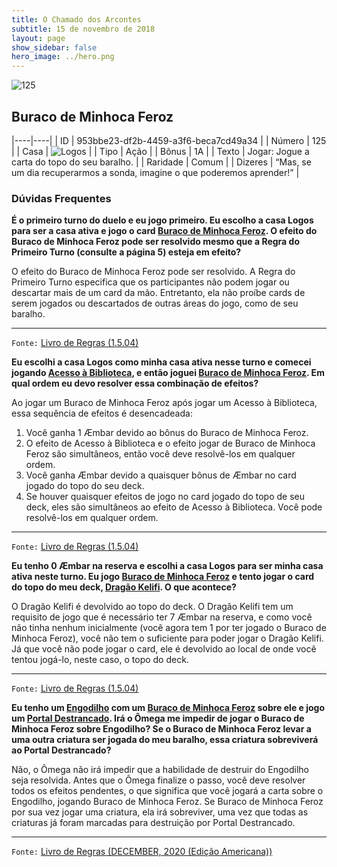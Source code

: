 ```yaml
---
title: O Chamado dos Arcontes
subtitle: 15 de novembro de 2018
layout: page
show_sidebar: false
hero_image: ../hero.png
---
```


![125](https://cdn.keyforgegame.com/media/card_front/pt/341_125_H2RWQ5VF7V7_pt.png)

## Buraco de Minhoca Feroz

|----|----|
| ID | 953bbe23-df2b-4459-a3f6-beca7cd49a34 |
| Número | 125 |
| Casa | ![Logos](https://archonarcana.com/images/thumb/c/ce/Logos.png/22px-Logos.png "Logos") |
| Tipo | Ação |
| Bônus | 1A |
| Texto | Jogar: Jogue a carta do topo do seu baralho. |
| Raridade | Comum |
| Dizeres | “Mas, se um dia recuperarmos a sonda,  imagine o que poderemos aprender!” |

### Dúvidas Frequentes

**É o primeiro turno do duelo e eu jogo primeiro. Eu escolho a
casa Logos para ser a casa ativa e jogo o card [Buraco de Minhoca Feroz](/cota/125). O efeito do Buraco de Minhoca Feroz
pode ser resolvido mesmo que a Regra do Primeiro Turno (consulte
a página 5) esteja em efeito?**

O efeito do Buraco de Minhoca Feroz pode ser resolvido. A Regra do
Primeiro Turno especifica que os participantes não podem jogar ou descartar
mais de um card da mão. Entretanto, ela não proíbe cards de serem jogados
ou descartados de outras áreas do jogo, como de seu baralho.

<hr/>

`Fonte:` [Livro de Regras (1.5.04)](https://drive.google.com/open?id=14pM1J8ZR_4hZbGFZt-ArQdAGsHCPEQdE)

**Eu escolhi a casa Logos como minha casa ativa nesse turno e
comecei jogando [Acesso à Biblioteca](/cota/115), e então joguei
[Buraco de Minhoca Feroz](/cota/125). Em qual ordem eu devo
resolver essa combinação de efeitos?**

Ao jogar um Buraco de Minhoca Feroz após jogar um Acesso à
Biblioteca, essa sequência de efeitos é desencadeada:
1. Você ganha 1 Æmbar devido ao bônus do Buraco de
Minhoca Feroz.
2. O efeito de Acesso à Biblioteca e o efeito jogar de Buraco de
Minhoca Feroz são simultâneos, então você deve resolvê-los em
qualquer ordem.
3. Você ganha Æmbar devido a quaisquer bônus de Æmbar no card
jogado do topo do seu deck.
4. Se houver quaisquer efeitos de jogo no card jogado do topo de seu
deck, eles são simultâneos ao efeito de Acesso à Biblioteca. Você pode
resolvê-los em qualquer ordem.

<hr/>

`Fonte:` [Livro de Regras (1.5.04)](https://drive.google.com/open?id=14pM1J8ZR_4hZbGFZt-ArQdAGsHCPEQdE)

**Eu tenho 0 Æmbar na reserva e escolhi a casa Logos para ser minha
casa ativa neste turno. Eu jogo [Buraco de Minhoca Feroz](/cota/125) e tento jogar o card do topo do meu deck, [Dragão Kelifi](/cota/037). O que acontece?**

O Dragão Kelifi é devolvido ao topo do deck. O Dragão Kelifi tem um
requisito de jogo que é necessário ter 7 Æmbar na reserva, e como você
não tinha nenhum inicialmente (você agora tem 1 por ter jogado o Buraco
de Minhoca Feroz), você não tem o suficiente para poder jogar o
Dragão Kelifi. Já que você não pode jogar o card, ele é devolvido ao local
de onde você tentou jogá-lo, neste caso, o topo do deck.

<hr/>

`Fonte:` [Livro de Regras (1.5.04)](https://drive.google.com/open?id=14pM1J8ZR_4hZbGFZt-ArQdAGsHCPEQdE)

**Eu tenho um [Engodilho](/aoa/131) com um [Buraco de Minhoca Feroz](/cota/125)
sobre ele e jogo um [Portal Destrancado](/aoa/067). Irá o Ômega
me impedir de jogar o Buraco de Minhoca Feroz sobre Engodilho?
Se o Buraco de Minhoca Feroz levar a uma outra criatura ser jogada do meu baralho,
essa criatura sobreviverá ao Portal Destrancado?**

Não, o Ômega não irá impedir que a habilidade de destruir do Engodilho seja resolvida. Antes que o Ômega
finalize o passo, você deve resolver todos os efeitos pendentes, o que significa que você
jogará a carta sobre o Engodilho, jogando Buraco de Minhoca Feroz. Se Buraco de Minhoca Feroz
por sua vez jogar uma criatura, ela irá sobreviver, uma vez que todas as criaturas já foram
marcadas para destruição por Portal Destrancado.

<hr/>

`Fonte:` [Livro de Regras (DECEMBER, 2020 (Edição Americana))](https://images-cdn.fantasyflightgames.com/filer_public/8c/af/8cafeca4-02c3-4990-bba1-ff9d3aa8f02a/keyforge_rulebook_v14_reduced-compressed.pdf)
